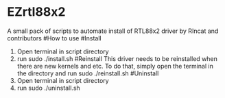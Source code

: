 # EZrtl88x2
A small pack of scripts to automate install of RTL88x2 driver by RIncat and contributors
#How to use
#Install
1. Open terminal in script directory
2. run sudo ./install.sh
#Reinstall
This driver needs to be reinstalled when there are new kernels and etc.
To do that, simply open the terminal in the directory and run sudo ./reinstall.sh
#Uninstall
1. Open terminal in script directory
2. run sudo ./uninstall.sh
